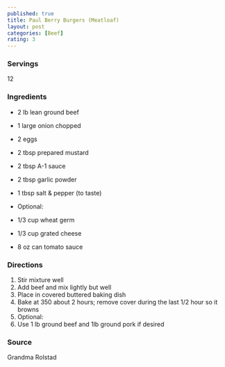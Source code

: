 ```yaml
---
published: true
title: Paul Berry Burgers (Meatloaf)
layout: post
categories: [Beef]
rating: 3
---
```

### Servings
12

### Ingredients
- 2 lb lean ground beef
- 1 large onion chopped
- 2 eggs
- 2 tbsp prepared mustard
- 2 tbsp A-1 sauce
- 2 tbsp garlic powder
- 1 tbsp salt & pepper (to taste)

- Optional:
- 1/3 cup wheat germ
- 1/3 cup grated cheese
- 8 oz can tomato sauce

### Directions
1. Stir mixture well
2. Add beef and mix lightly but well
3. Place in covered buttered baking dish
4. Bake at 350 about 2 hours; remove cover during the last 1/2 hour so it browns
5. Optional:
6. Use 1 lb ground beef and 1lb ground pork if desired

### Source
Grandma Rolstad
